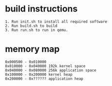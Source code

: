 # build instructions

	1. Run init.sh to install all required software
	2. Run build.sh to build
	3. Run run.sh to run in qemu.

# memory map

	0x000500 - 0x010000
	0x010000 - 0x040000 192k kernel space
	0x040000 - 0x080000 256k application space
	0x100000 - 0x200000 kernel heap
	0x200000 - 0x?????? application heap

